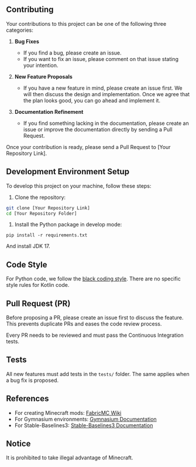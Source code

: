 ## Contributing

Your contributions to this project can be one of the following three categories:

1. **Bug Fixes**
    - If you find a bug, please create an issue.
    - If you want to fix an issue, please comment on that issue stating your intention.

2. **New Feature Proposals**
    - If you have a new feature in mind, please create an issue first. We will then discuss the design and implementation. Once we agree that the plan looks good, you can go ahead and implement it.

3. **Documentation Refinement**
    - If you find something lacking in the documentation, please create an issue or improve the documentation directly by sending a Pull Request.

Once your contribution is ready, please send a Pull Request to [Your Repository Link].

## Development Environment Setup

To develop this project on your machine, follow these steps:

1. Clone the repository:

```bash
git clone [Your Repository Link]
cd [Your Repository Folder]
```

1. Install the Python package in develop mode:
```
pip install -r requirements.txt
```

And install JDK 17.

## Code Style

For Python code, we follow the [black coding style](https://github.com/psf/black). There are no specific style rules for Kotlin code.


## Pull Request (PR)

Before proposing a PR, please create an issue first to discuss the feature. This prevents duplicate PRs and eases the code review process.

Every PR needs to be reviewed and must pass the Continuous Integration tests.

## Tests

All new features must add tests in the `tests/` folder. The same applies when a bug fix is proposed.

## References

- For creating Minecraft mods: [FabricMC Wiki](https://fabricmc.net/wiki/start)
- For Gymnasium environments: [Gymnasium Documentation](https://gymnasium.farama.org/)
- For Stable-Baselines3: [Stable-Baselines3 Documentation](https://stable-baselines3.readthedocs.io/en/master/)

## Notice

It is prohibited to take illegal advantage of Minecraft.
